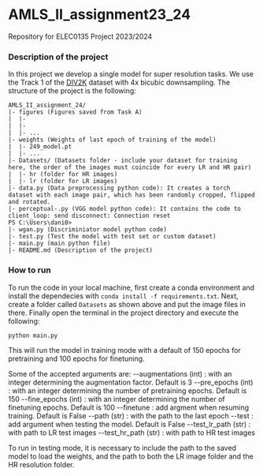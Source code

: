 # AMLS_II_assignment23_24
Repository for ELEC0135 Project 2023/2024

### Description of the project

In this project we develop a single model for super resolution tasks. We use the Track 1 of the [DIV2K](https://data.vision.ee.ethz.ch/cvl/DIV2K/) dataset with 4x bicubic downsampling. The structure 
of the project is the following:

```
AMLS_II_assignment_24/
|- figures (Figures saved from Task A)
|  |-
|  |-
|  |- ...
|- weights (Weights of last epoch of training of the model)
|  |- 249_model.pt
|  |- ...
|- Datasets/ (Datasets folder - include your dataset for training here, the order of the images must coincide for every LR and HR pair)
|  |- hr (folder for HR images)
|  |- lr (folder for LR images)
|- data.py (Data preprocessing python code): It creates a torch dataset with each image pair, which has been randomly cropped, flipped and rotated.
|- perceptual-.py (VGG model python code): It contains the code to client_loop: send disconnect: Connection reset
PS C:\Users\dani0>
|- wgan.py (Discriminiator model python code)
|- test.py (Test the model with test set or custom dataset)
|- main.py (main python file)
|- README.md (Description of the project)
```

### How to run

To run the code in your local machine, first create a conda environment and install the dependecies with `conda install -f requirements.txt`. Next, create a folder called `Datasets` as shown above and put the image files in 
there. Finally open the terminal in the project directory and execute the following:

`python main.py`

This will run the model in training mode with a default of 150 epochs for pretraining and 100 epochs for finetuning.

Some of the accepted arguments are:
--augmentations (int) : with an integer determining the augmentation factor. Default is 3
--pre_epochs (int) : with an integer determining the number of pretraining epochs. Default is 150
--fine_epochs (int) : with an integer determining the number of finetuning epochs. Default is 100
--finetune : add argment when resuming training. Default is False
--path (str) : with the path to the last epoch
--test : add argument when testing the model. Default is False
--test_lr_path (str) : with path to LR test images
--test_hr_path (str) : with path to HR test images

To run in testing mode, it is necessary to include the path to the saved model to load the weights, and the path to both the LR image folder and the HR resolution folder.
